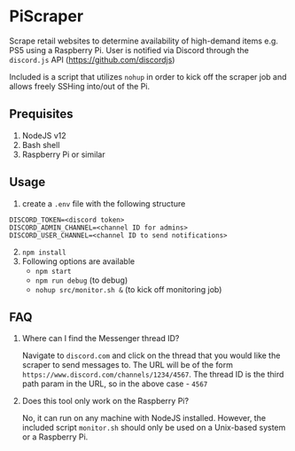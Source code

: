 # PiScraper

Scrape retail websites to determine availability of high-demand items e.g. PS5 using a Raspberry Pi. User is notified via Discord through the `discord.js` API (https://github.com/discordjs)

Included is a script that utilizes `nohup` in order to kick off the scraper job and allows freely SSHing into/out of the Pi.

## Prequisites
1. NodeJS v12
2. Bash shell
3. Raspberry Pi or similar


## Usage
1. create a `.env` file with the following structure
```
DISCORD_TOKEN=<discord token>
DISCORD_ADMIN_CHANNEL=<channel ID for admins>
DISCORD_USER_CHANNEL=<channel ID to send notifications>
```

2. `npm install`
3. Following options are available
    - `npm start`
    - `npm run debug` (to debug)
    - `nohup src/monitor.sh &` (to kick off monitoring job)

## FAQ

1. Where can I find the Messenger thread ID?

    Navigate to `discord.com` and click on the thread that you would like the scraper to send messages to. The URL will be of the form `https://www.discord.com/channels/1234/4567`. The thread ID is the third path param in the URL, so in the above case - `4567`
       
2. Does this tool only work on the Raspberry Pi?

    No, it can run on any machine with NodeJS installed. However, the included script `monitor.sh` should only be used on a Unix-based system or a Raspberry Pi.
